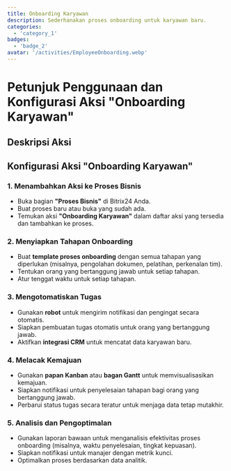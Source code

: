 ```yaml
---
title: Onboarding Karyawan
description: Sederhanakan proses onboarding untuk karyawan baru.
categories: 
  - 'category_1'
badges: 
  - 'badge_2'
avatar: '/activities/EmployeeOnboarding.webp'
---
```

# Petunjuk Penggunaan dan Konfigurasi Aksi "Onboarding Karyawan"

## Deskripsi Aksi

## **Konfigurasi Aksi "Onboarding Karyawan"**

### 1. Menambahkan Aksi ke Proses Bisnis
- Buka bagian **"Proses Bisnis"** di Bitrix24 Anda.
- Buat proses baru atau buka yang sudah ada.
- Temukan aksi **"Onboarding Karyawan"** dalam daftar aksi yang tersedia dan tambahkan ke proses.

### 2. Menyiapkan Tahapan Onboarding
- Buat **template proses onboarding** dengan semua tahapan yang diperlukan (misalnya, pengolahan dokumen, pelatihan, perkenalan tim).
- Tentukan orang yang bertanggung jawab untuk setiap tahapan.
- Atur tenggat waktu untuk setiap tahapan.

### 3. Mengotomatiskan Tugas
- Gunakan **robot** untuk mengirim notifikasi dan pengingat secara otomatis.
- Siapkan pembuatan tugas otomatis untuk orang yang bertanggung jawab.
- Aktifkan **integrasi CRM** untuk mencatat data karyawan baru.

### 4. Melacak Kemajuan
- Gunakan **papan Kanban** atau **bagan Gantt** untuk memvisualisasikan kemajuan.
- Siapkan notifikasi untuk penyelesaian tahapan bagi orang yang bertanggung jawab.
- Perbarui status tugas secara teratur untuk menjaga data tetap mutakhir.

### 5. Analisis dan Pengoptimalan
- Gunakan laporan bawaan untuk menganalisis efektivitas proses onboarding (misalnya, waktu penyelesaian, tingkat kepuasan).
- Siapkan notifikasi untuk manajer dengan metrik kunci.
- Optimalkan proses berdasarkan data analitik.